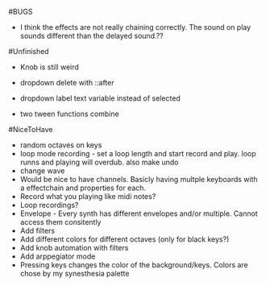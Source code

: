 #BUGS

- I think the effects are not really chaining correctly. The sound on play sounds different than the delayed sound.??


#Unfinished

- Knob is still weird

- dropdown delete with ::after
- dropdown label text variable instead of selected
- two tween functions combine

#NiceToHave

- random octaves on keys
- loop mode recording - set a loop length and start record and play. loop runns and playing will overdub. also make undo 
- change wave
- Would be nice to have channels. Basicly having multple keyboards with a effectchain and properties for each.
- Record what you playing like midi notes?
- Loop recordings?
- Envelope - Every synth has different envelopes and/or multiple. Cannot access them consitently
- Add filters
- Add different colors for different octaves (only for black keys?)
- Add knob automation with filters
- Add arppegiator mode
- Pressing keys changes the color of the background/keys. Colors are chose by my synesthesia palette
